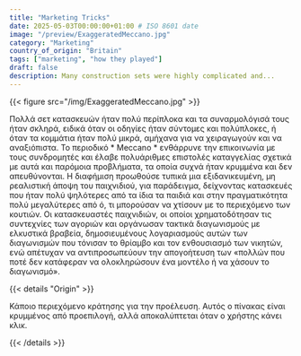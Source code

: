 ```yaml
---
title: "Marketing Tricks"
date: 2025-05-03T00:00:00+01:00 # ISO 8601 date
image: "/preview/ExaggeratedMeccano.jpg"
category: "Marketing"
country_of_origin: "Britain"
tags: ["marketing", "how they played"]
draft: false
description: Many construction sets were highly complicated and...
---
```




{{< figure src="/img/ExaggeratedMeccano.jpg" >}}

Πολλά σετ κατασκευών ήταν πολύ περίπλοκα και τα συναρμολόγισά τους ήταν σκληρά, ειδικά όταν οι οδηγίες ήταν σύντομες και πολύπλοκες, ή όταν τα κομμάτια ήταν πολύ μικρά, αμήχανα για να χειραγωγούν και να αναξιόπιστα. Το περιοδικό * Meccano * ενθάρρυνε την επικοινωνία με τους συνδρομητές και έλαβε πολυάριθμες επιστολές καταγγελίας σχετικά με αυτά και παρόμοια προβλήματα, τα οποία συχνά ήταν κρυμμένα και δεν απευθύνονται. Η διαφήμιση προωθούσε τυπικά μια εξιδανικευμένη, μη ρεαλιστική άποψη του παιχνιδιού, για παράδειγμα, δείχνοντας κατασκευές που ήταν πολύ ψηλότερες από τα ίδια τα παιδιά και στην πραγματικότητα πολύ μεγαλύτερες από ό, τι μπορούσαν να χτίσουν με το περιεχόμενο των κουτιών. Οι κατασκευαστές παιχνιδιών, οι οποίοι χρηματοδότησαν τις συντεχνίες των αγοριών και οργάνωσαν τακτικά διαγωνισμούς με ελκυστικά βραβεία, δημοσιευμένους λογαριασμούς αυτών των διαγωνισμών που τόνισαν το θρίαμβο και τον ενθουσιασμό των νικητών, ενώ απέτυχαν να αντιπροσωπεύουν την απογοήτευση των «πολλών που ποτέ δεν κατάφεραν να ολοκληρώσουν ένα μοντέλο ή να χάσουν το διαγωνισμό».

{{< details "Origin" >}}

Κάποιο περιεχόμενο κράτησης για την προέλευση. Αυτός ο πίνακας είναι κρυμμένος από προεπιλογή, αλλά αποκαλύπτεται όταν ο χρήστης κάνει κλικ.

{{< /details >}}

